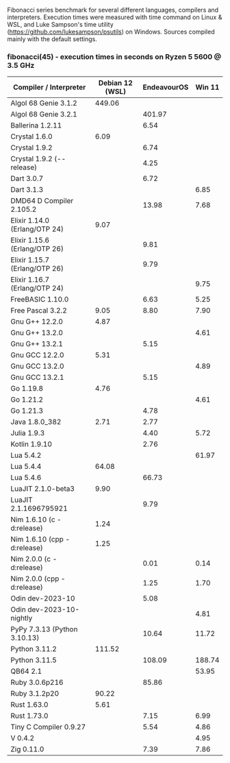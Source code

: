 Fibonacci series benchmark for several different languages, compilers and interpreters. Execution times were measured with time command on Linux & WSL, and Luke Sampson's time utility (https://github.com/lukesampson/psutils) on Windows. Sources compiled mainly with the default settings.

### fibonacci(45) - execution times in seconds on Ryzen 5 5600 @ 3.5 GHz
| Compiler / Interpreter | Debian 12 (WSL) | EndeavourOS | Win 11 |
| --- | --- | --- | --- |
| Algol 68 Genie 3.1.2          | 449.06 |        |        |
| Algol 68 Genie 3.2.1          |        | 401.97 |        |
| Ballerina 1.2.11              |        |   6.54 |        |
| Crystal 1.6.0                 |   6.09 |        |        |
| Crystal 1.9.2                 |        |   6.74 |        |
| Crystal 1.9.2 (--release)     |        |   4.25 |        |
| Dart 3.0.7                    |        |   6.72 |        |
| Dart 3.1.3                    |        |        |   6.85 |
| DMD64 D Compiler 2.105.2      |        |  13.98 |   7.68 |
| Elixir 1.14.0 (Erlang/OTP 24) |   9.07 |        |        |
| Elixir 1.15.6 (Erlang/OTP 26) |        |   9.81 |        |
| Elixir 1.15.7 (Erlang/OTP 26) |        |   9.79 |        |
| Elixir 1.16.7 (Erlang/OTP 24) |        |        |   9.75 |
| FreeBASIC 1.10.0              |        |   6.63 |   5.25 |
| Free Pascal 3.2.2             |   9.05 |   8.80 |   7.90 |
| Gnu G++ 12.2.0                |   4.87 |        |        |
| Gnu G++ 13.2.0                |        |        |   4.61 |
| Gnu G++ 13.2.1                |        |   5.15 |        |
| Gnu GCC 12.2.0                |   5.31 |        |        |
| Gnu GCC 13.2.0                |        |        |   4.89 |
| Gnu GCC 13.2.1                |        |   5.15 |        |
| Go 1.19.8                     |   4.76 |        |        |
| Go 1.21.2                     |        |        |   4.61 |
| Go 1.21.3                     |        |   4.78 |        |
| Java 1.8.0_382                |   2.71 |   2.77 |        |
| Julia 1.9.3                   |        |   4.40 |   5.72 |
| Kotlin 1.9.10                 |        |   2.76 |        |
| Lua 5.4.2                     |        |        |  61.97 |
| Lua 5.4.4                     |  64.08 |        |        |
| Lua 5.4.6                     |        |  66.73 |        |
| LuaJIT 2.1.0-beta3            |   9.90 |        |        |
| LuaJIT 2.1.1696795921         |        |   9.79 |        |
| Nim 1.6.10 (c -d:release)     |   1.24 |        |        |
| Nim 1.6.10 (cpp -d:release)   |   1.25 |        |        |
| Nim 2.0.0 (c -d:release)      |        |   0.01 |   0.14 |
| Nim 2.0.0 (cpp -d:release)    |        |   1.25 |   1.70 |
| Odin dev-2023-10              |        |   5.08 |        |
| Odin dev-2023-10-nightly      |        |        |   4.81 |
| PyPy 7.3.13 (Python 3.10.13)  |        |  10.64 |  11.72 |
| Python 3.11.2                 | 111.52 |        |        |
| Python 3.11.5                 |        | 108.09 | 188.74 |
| QB64 2.1                      |        |        |  53.95 |
| Ruby 3.0.6p216                |        |  85.86 |        |
| Ruby 3.1.2p20                 |  90.22 |        |        |
| Rust 1.63.0                   |   5.61 |        |        |
| Rust 1.73.0                   |        |   7.15 |   6.99 |
| Tiny C Compiler 0.9.27        |        |   5.54 |   4.86 |
| V 0.4.2                       |        |        |   4.95 |
| Zig 0.11.0                    |        |   7.39 |   7.86 |
